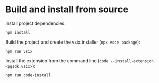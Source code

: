 # Build and install from source

Install project dependencies:

```msdos
npm install
```

Build the project and create the vsix installer (`npx vsce package`):

```msdos
npm run vsix
```

Install the extension from the command line
(`code --install-extension <pqsdk.vsix>`):

```msdos
npm run code-install
```
